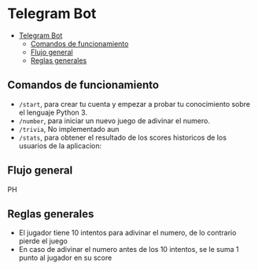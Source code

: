 # Telegram Bot

- [Telegram Bot](#telegram-bot)
  - [Comandos de funcionamiento](#comandos-de-funcionamiento)
  - [Flujo general](#flujo-general)
  - [Reglas generales](#reglas-generales)

## Comandos de funcionamiento

- `/start`, para crear tu cuenta y empezar a probar tu conocimiento sobre el lenguaje Python 3.
- `/number`, para iniciar un nuevo juego de adivinar el numero.
- `/trivia`, No implementado aun
- `/stats`, para obtener el resultado de los scores historicos de los usuarios de la aplicacion:

## Flujo general

PH

## Reglas generales

- El jugador tiene 10 intentos para adivinar el numero, de lo contrario pierde el juego
- En caso de adivinar el numero antes de los 10 intentos, se le suma 1 punto al jugador en su score

